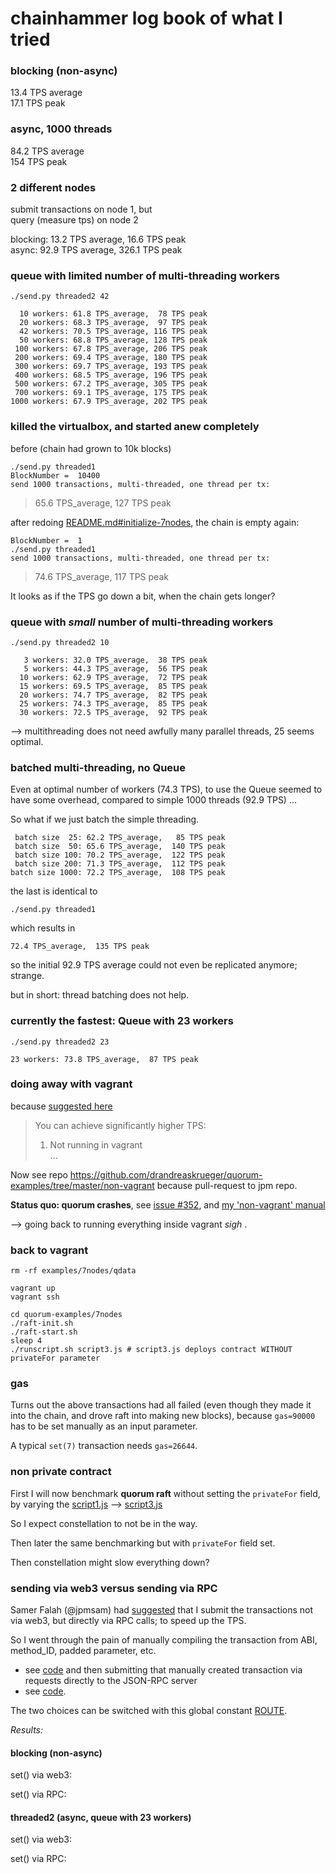 # chainhammer log book of what I tried

### blocking (non-async)

13.4 TPS average    
17.1 TPS peak   

### async, 1000 threads

84.2 TPS average  
154 TPS peak  

### 2 different nodes
submit transactions on node 1, but  
query (measure tps) on node 2    

blocking: 13.2 TPS average, 16.6 TPS peak       
async: 92.9 TPS average, 326.1 TPS peak  

### queue with limited number of multi-threading workers

```
./send.py threaded2 42
```
```
  10 workers: 61.8 TPS_average,  78 TPS peak    
  20 workers: 68.3 TPS_average,  97 TPS peak   
  42 workers: 70.5 TPS_average, 116 TPS peak      
  50 workers: 68.8 TPS_average, 128 TPS peak      
 100 workers: 67.8 TPS_average, 206 TPS peak   
 200 workers: 69.4 TPS_average, 180 TPS peak   
 300 workers: 69.7 TPS_average, 193 TPS peak   
 400 workers: 68.5 TPS_average, 196 TPS peak   
 500 workers: 67.2 TPS_average, 305 TPS peak   
 700 workers: 69.1 TPS_average, 175 TPS peak   
1000 workers: 67.9 TPS_average, 202 TPS peak     
```

### killed the virtualbox, and started anew completely
before (chain had grown to 10k blocks)

```
./send.py threaded1
BlockNumber =  10400
send 1000 transactions, multi-threaded, one thread per tx:
```

> 65.6 TPS_average, 127 TPS peak

after redoing [README.md#initialize-7nodes](README.md#initialize-7nodes), the chain is empty again:  


```
BlockNumber =  1
./send.py threaded1
send 1000 transactions, multi-threaded, one thread per tx:

```

> 74.6 TPS_average, 117 TPS peak

It looks as if the TPS go down a bit, when the chain gets longer?


### queue with *small* number of multi-threading workers 

```
./send.py threaded2 10
```
```
   3 workers: 32.0 TPS_average,  38 TPS peak
   5 workers: 44.3 TPS_average,  56 TPS peak
  10 workers: 62.9 TPS_average,  72 TPS peak
  15 workers: 69.5 TPS_average,  85 TPS peak  
  20 workers: 74.7 TPS_average,  82 TPS peak
  25 workers: 74.3 TPS_average,  85 TPS peak                
  30 workers: 72.5 TPS_average,  92 TPS peak       
```

--> multithreading does not need awfully many parallel threads, 25 seems optimal.

### batched multi-threading, no Queue
Even at optimal number of workers (74.3 TPS), 
to use the Queue seemed to have some overhead, 
compared to simple 1000 threads (92.9 TPS) ...
 
So what if we just batch the simple threading.

```
 batch size  25: 62.2 TPS_average,   85 TPS peak 
 batch size  50: 65.6 TPS_average,  140 TPS peak
 batch size 100: 70.2 TPS_average,  122 TPS peak
 batch size 200: 71.3 TPS_average,  112 TPS peak
batch size 1000: 72.2 TPS_average,  108 TPS peak
```

the last is identical to 

```
./send.py threaded1
```
which results in
```
72.4 TPS_average,  135 TPS peak
```

so the initial 92.9 TPS average could not even be replicated anymore; strange.

but in short: thread batching does not help.



### currently the fastest: Queue with 23 workers 

```
./send.py threaded2 23
```
```
23 workers: 73.8 TPS_average,  87 TPS peak       
```

### doing away with vagrant
because [suggested here](https://github.com/jpmorganchase/quorum/issues/346) 

> You can achieve significantly higher TPS:  
> 1. Not running in vagrant  
> ...

Now see repo https://github.com/drandreaskrueger/quorum-examples/tree/master/non-vagrant because pull-request to jpm repo.

**Status quo: quorum crashes**, see [issue #352](https://github.com/jpmorganchase/quorum/issues/352), and [my 'non-vagrant' manual](https://github.com/drandreaskrueger/quorum-examples/blob/master/non-vagrant/README.md)

--> going back to running everything inside vagrant *sigh* .

### back to vagrant

```
rm -rf examples/7nodes/qdata

vagrant up
vagrant ssh

cd quorum-examples/7nodes
./raft-init.sh
./raft-start.sh
sleep 4
./runscript.sh script3.js # script3.js deploys contract WITHOUT privateFor parameter
```

### gas

Turns out the above transactions had all failed 
(even though they made it into the chain, and 
drove raft into making new blocks), 
because `gas=90000` has to be set manually as an input parameter.  
 
A typical `set(7)` transaction needs `gas=26644`.


### non private contract
First I will now benchmark **quorum raft** without setting the `privateFor` field,
by varying the [script1.js](script1.js) --> [script3.js](script3.js) 

So I expect constellation to not be in the way.  

Then later the same benchmarking but with `privateFor` field set.  

Then constellation might slow everything down?  


### sending via web3 versus sending via RPC
Samer Falah (@jpmsam) had [suggested](https://github.com/jpmorganchase/quorum/issues/346#issuecomment-382216968) 
that I submit the transactions not via web3, but directly via RPC calls; to speed up the TPS.

So I went through the pain of manually compiling the transaction from ABI, 
method_ID, padded parameter, etc. 
- see [code](https://gitlab.com/electronDLT/chainhammer/blob/9ef7da32443640f2d929b13270a29ac4eef3bc37/send.py#L87-112) 
and then submitting that manually created transaction via requests directly to the JSON-RPC server 
- see [code](https://gitlab.com/electronDLT/chainhammer/blob/9ef7da32443640f2d929b13270a29ac4eef3bc37/send.py#L144-159).

The two choices can be switched with this global constant [ROUTE](https://gitlab.com/electronDLT/chainhammer/blob/9ef7da32443640f2d929b13270a29ac4eef3bc37/send.py#L13).


*Results:*
 
#### blocking (non-async)

set() via web3:  


set() via RPC:

#### threaded2 (async, queue with 23 workers)

set() via web3:  


set() via RPC: